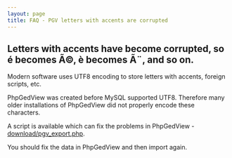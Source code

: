 ```yaml
---
layout: page
title: FAQ - PGV letters with accents are corrupted
---
```


## Letters with accents have become corrupted, so é becomes Ã©, è becomes Ã¨, and so on.

Modern software uses UTF8 encoding to store letters with accents, foreign scripts, etc.

PhpGedView was created before MySQL supported UTF8.  Therefore many older installations of PhpGedView did not properly encode these characters.

A script is available which can fix the problems in PhpGedView - [download/pgv_export.php](pgv_export.php).

You should fix the data in PhpGedView and then import again.
